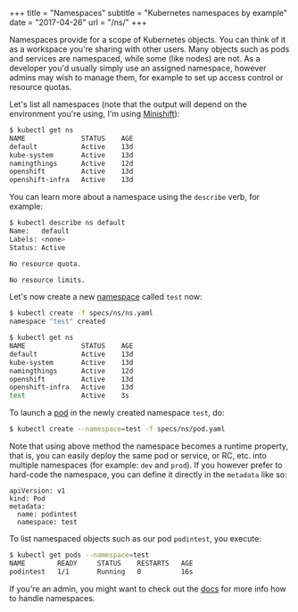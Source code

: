 +++
title = "Namespaces"
subtitle = "Kubernetes namespaces by example"
date = "2017-04-26"
url = "/ns/"
+++

Namespaces provide for a scope of Kubernetes objects. You can think of it
as a workspace you're sharing with other users. Many objects such as pods and
services are namespaced, while some (like nodes) are not. As a developer you'd
usually simply use an assigned namespace, however admins may wish to manage them,
for example to set up access control or resource quotas.

Let's list all namespaces (note that the output will depend on the environment
you're using, I'm using [Minishift](/diy/)):

```bash
$ kubectl get ns
NAME              STATUS    AGE
default           Active    13d
kube-system       Active    13d
namingthings      Active    12d
openshift         Active    13d
openshift-infra   Active    13d
```

You can learn more about a namespace using the `describe` verb, for example:

```bash
$ kubectl describe ns default
Name:   default
Labels: <none>
Status: Active

No resource quota.

No resource limits.
```

Let's now create a new [namespace](https://github.com/mhausenblas/kbe/blob/master/specs/ns/ns.yaml)
called `test` now:

```bash
$ kubectl create -f specs/ns/ns.yaml
namespace "test" created

$ kubectl get ns
NAME              STATUS    AGE
default           Active    13d
kube-system       Active    13d
namingthings      Active    12d
openshift         Active    13d
openshift-infra   Active    13d
test              Active    3s
```

To launch a [pod](https://github.com/mhausenblas/kbe/blob/master/specs/ns/pod.yaml) in
the newly created namespace `test`, do:

```bash
$ kubectl create --namespace=test -f specs/ns/pod.yaml
```

Note that using above method the namespace becomes a runtime property, that is,
you can easily deploy the same pod or service, or RC, etc. into multiple
namespaces (for example: `dev` and `prod`). If you however prefer to hard-code the
namespace, you can define it directly in the `metadata` like so:

```
apiVersion: v1
kind: Pod
metadata:
  name: podintest
  namespace: test
```

To list namespaced objects such as our pod `podintest`, you execute:

```bash
$ kubectl get pods --namespace=test
NAME        READY     STATUS    RESTARTS   AGE
podintest   1/1       Running   0          16s
```

If you're an admin, you might want to check out the [docs](https://kubernetes.io/docs/tasks/administer-cluster/namespaces/)
for more info how to handle namespaces.
